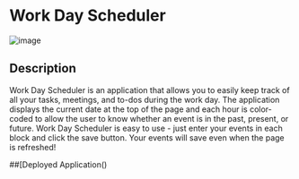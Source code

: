 # Work Day Scheduler

![image](https://user-images.githubusercontent.com/112898278/217168630-2b61aebe-ff9c-4cd3-9682-c1d54a7659bd.png)

## Description
Work Day Scheduler is an application that allows you to easily keep track of all your tasks, meetings, and to-dos during the work day.  The application displays the current date at the top of the page and each hour is color-coded to allow the user to know whether an event is in the past, present, or future. Work Day Scheduler is easy to use - just enter your events in each block and click the save button.  Your events will save even when the page is refreshed!

##[Deployed Application()

